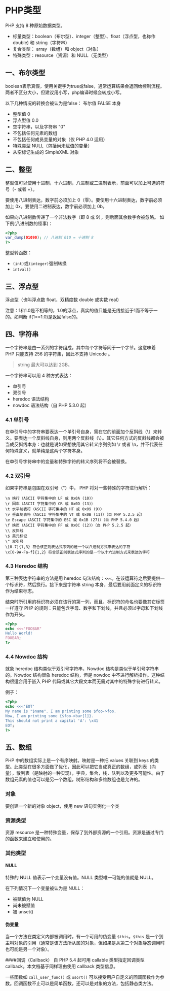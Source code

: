 PHP类型
===========

PHP 支持 8 种原始数据类型。

- 标量类型：boolean（布尔型）、integer（整型）、float（浮点型，也称作 double) 和 string（字符串）
- 复合类型： array（数组）和 object（对象）
- 特殊类型：resource（资源）和 NULL（无类型）

一、布尔类型
---------------

boolean表示真假，使用关键字为true或false，通常运算结果会返回给控制流程。两者不区分大小，但建议用小写，php编译时候会转成小写。

以下几种情况的转换会被认为是false：
布尔值 FALSE 本身

- 整型值 0
- 浮点型值 0.0
- 空字符串，以及字符串 "0"
- 不包括任何元素的数组
- 不包括任何成员变量的对象（仅 PHP 4.0 适用）
- 特殊类型 NULL（包括尚未赋值的变量）
- 从空标记生成的 SimpleXML 对象


二、整型
---------

整型值可以使用十进制，十六进制，八进制或二进制表示，前面可以加上可选的符号（- 或者 +）。

要使用八进制表达，数字前必须加上 0（零）。要使用十六进制表达，数字前必须加上 0x。要使用二进制表达，数字前必须加上 0b。

如果向八进制数传递了一个非法数字（即 8 或 9），则后面其余数字会被忽略。 如下例(八进制数的怪事)：

```php
<?php
var_dump(01090); // 八进制 010 = 十进制 8
?>
```

整型转函数：
- `(int)`或`(integer)`强制转换
- `intval()`

三、浮点型
--------------
浮点型（也叫浮点数 float，双精度数 double 或实数 real）

注意：1和1.0是不相等的，1.0的浮点，真实的值只能是无线接近于1而不等于一的。如判断 if(1==1.0)是返回false的。



四、字符串
-----------

一个字符串是由一系列的字符组成，其中每个字符等同于一个字节。这意味着 PHP 只能支持 256 的字符集，因此不支持 Unicode 。

> string 最大可以达到 2GB。

一个字符串可以用 4 种方式表达：

- 单引号
- 双引号
- heredoc 语法结构
- nowdoc 语法结构（自 PHP 5.3.0 起）


### 4.1 单引号

在单引号中的字符串要表达一个单引号自身，需在它的前面加个反斜线（\）来转义。要表达一个反斜线自身，则用两个反斜线（\\）。其它任何方式的反斜线都会被当成反斜线本身：也就是说如果想使用其它转义序列例如 \r 或者 \n，并不代表任何特殊含义，就单纯是这两个字符本身。

在单引号字符串中的变量和特殊字符的转义序列将不会被替换。

### 4.2 双引号
如果字符串是包围在双引号（"）中， PHP 将对一些特殊的字符进行解析：

```
\n 换行（ASCII 字符集中的 LF 或 0x0A (10)）
\r 回车（ASCII 字符集中的 CR 或 0x0D (13)）
\t 水平制表符（ASCII 字符集中的 HT 或 0x09 (9)）
\v 垂直制表符（ASCII 字符集中的 VT 或 0x0B (11)）（自 PHP 5.2.5 起）
\e Escape（ASCII 字符集中的 ESC 或 0x1B (27)）（自 PHP 5.4.0 起）
\f 换页（ASCII 字符集中的 FF 或 0x0C (12)）（自 PHP 5.2.5 起）
\\ 反斜线
\$ 美元标记
\" 双引号
\[0-7]{1,3} 符合该正则表达式序列的是一个以八进制方式来表达的字符
\x[0-9A-Fa-f]{1,2} 符合该正则表达式序列的是一个以十六进制方式来表达的字符
```


### 4.3 Heredoc 结构
第三种表达字符串的方法是用 heredoc 句法结构：`<<<`。在该运算符之后要提供一个标识符，然后换行。接下来是字符串 string 本身，最后要用前面定义的标识符作为结束标志。

结束时所引用的标识符必须在该行的第一列，而且，标识符的命名也要像其它标签一样遵守 PHP 的规则：只能包含字母、数字和下划线，并且必须以字母和下划线作为开头。

```php
<?php
echo <<<"FOOBAR"
Hello World!
FOOBAR;
?>
```


### 4.4 Nowdoc 结构
就象 heredoc 结构类似于双引号字符串，Nowdoc 结构是类似于单引号字符串的。Nowdoc 结构很象 heredoc 结构，但是 nowdoc 中不进行解析操作。这种结构很适合用于嵌入 PHP 代码或其它大段文本而无需对其中的特殊字符进行转义。

例子：

```php
<?php
echo <<<'EOT'
My name is "$name". I am printing some $foo->foo.
Now, I am printing some {$foo->bar[1]}.
This should not print a capital 'A': \x41
EOT;
?>
```


五、数组
----------

PHP 中的数组实际上是一个有序映射。映射是一种把 values 关联到 keys 的类型。此类型在很多方面做了优化，因此可以把它当成真正的数组，或列表（向量），散列表（是映射的一种实现），字典，集合，栈，队列以及更多可能性。由于数组元素的值也可以是另一个数组，树形结构和多维数组也是允许的。

### 对象
要创建一个新的对象 object，使用 new 语句实例化一个类

### 资源类型
资源 resource 是一种特殊变量，保存了到外部资源的一个引用。资源是通过专门的函数来建立和使用的。

### 其他类型

#### NULL

特殊的 NULL 值表示一个变量没有值。NULL 类型唯一可能的值就是 NULL。

在下列情况下一个变量被认为是 NULL：

- 被赋值为 NULL
- 尚未被赋值
- 被 unset()

#### 伪变量

当一个方法在类定义内部被调用时，有一个可用的伪变量 `$this`。`$this` 是一个到主叫对象的引用（通常是该方法所从属的对象，但如果是从第二个对象静态调用时也可能是另一个对象）。


####回调（Callback）
自 PHP 5.4 起可用 callable 类型指定回调类型 callback。本文档基于同样理由使用 callback 类型信息。

一些函数如 `call_user_func()` 或 `usort()` 可以接受用户自定义的回调函数作为参数。回调函数不止可以是简单函数，还可以是对象的方法，包括静态类方法。
